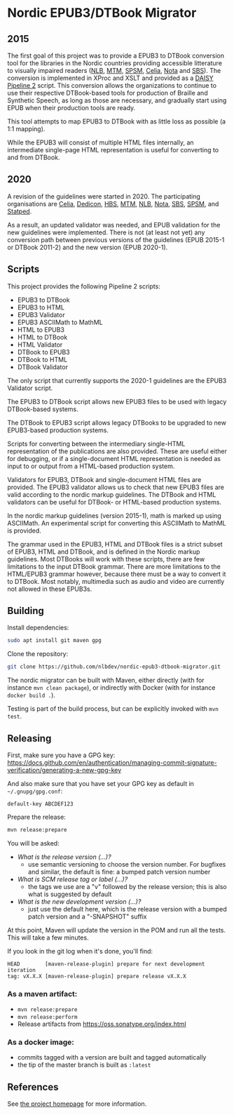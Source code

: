 Nordic EPUB3/DTBook Migrator
============================

## 2015

The first goal of this project was to provide a EPUB3 to DTBook conversion tool
for the libraries in the Nordic countries providing accessible litterature to
visually impaired readers ([NLB](http://www.nlb.no/), [MTM](http://mtm.se/),
[SPSM](http://www.spsm.se/),
[Celia](http://www.celia.fi/), [Nota](http://www.nota.nu/) and [SBS](http://sbs.ch/)).
The conversion is implemented in XProc and XSLT and provided as a
[DAISY Pipeline 2](http://www.daisy.org/pipeline2) script.
This conversion allows the organizations to continue to use their respective
DTBook-based tools for production of Braille and Synthetic Speech,
as long as those are necessary, and gradually start using EPUB when their
production tools are ready.

This tool attempts to map EPUB3 to DTBook with as little loss as possible (a 1:1 mapping).

While the EPUB3 will consist of multiple HTML files internally, an intermediate
single-page HTML representation is useful for converting to and from DTBook.

## 2020

A revision of the guidelines were started in 2020. The participating organisations are
[Celia](https://www.celia.fi/), [Dedicon](https://www.dedicon.nl/), [HBS](https://hbs.is/),
[MTM](https://mtm.se), [NLB](https://www.nlb.no/), [Nota](https://nota.dk/),
[SBS](https://www.sbs.ch/), [SPSM](https://www.spsm.se/), and [Statped](http://statped.no/).

As a result, an updated validator was needed, and EPUB validation for the new guidelines
were implemented. There is not (at least not yet) any conversion path between previous
versions of the guidelines (EPUB 2015-1 or DTBook 2011-2) and the new version (EPUB 2020-1).

## Scripts

This project provides the following Pipeline 2 scripts:

- EPUB3 to DTBook
- EPUB3 to HTML
- EPUB3 Validator
- EPUB3 ASCIIMath to MathML
- HTML to EPUB3
- HTML to DTBook
- HTML Validator
- DTBook to EPUB3
- DTBook to HTML
- DTBook Validator

The only script that currently supports the 2020-1 guidelines are
the EPUB3 Validator script.

The EPUB3 to DTBook script allows new EPUB3 files to be used
with legacy DTBook-based systems.

The DTBook to EPUB3 script allows legacy DTBooks to be upgraded to new
EPUB3-based production systems.

Scripts for converting between the intermediary single-HTML representation
of the publications are also provided. These are useful either for debugging,
or if a single-document HTML representation is needed as input to or output from
a HTML-based production system.

Validators for EPUB3, DTBook and single-document HTML files are provided.
The EPUB3 validator allows us to check that new EPUB3 files are valid according
to the nordic markup guidelines. The DTBook and HTML validators can be useful
for DTBook- or HTML-based production systems.

In the nordic markup guidelines (version 2015-1), math is marked up using ASCIIMath.
An experimental script for converting this ASCIIMath to MathML is provided.

The grammar used in the EPUB3, HTML and DTBook files is a strict subset of EPUB3, HTML and DTBook,
and is defined in the Nordic markup guidelines. Most DTBooks will work with these scripts,
there are few limitations to the input DTBook grammar. There are more limitations to the HTML/EPUB3
grammar however, because there must be a way to convert it to DTBook.
Most notably, multimedia such as audio and video are currently not allowed in these EPUB3s.

## Building

Install dependencies:

```bash
sudo apt install git maven gpg
```

Clone the repository:

```bash
git clone https://github.com/nlbdev/nordic-epub3-dtbook-migrator.git
```

The nordic migrator can be built with Maven,
either directly (with for instance `mvn clean package`),
or indirectly with Docker (with for instance `docker build .`).

Testing is part of the build process, but can be explicitly
invoked with `mvn test`.

<!--
To check the code conventions use a special Maven plugin: `mvn
editorconfig:check`. The conventions are defined in `.editorconfig`
which is picked up by most editors, see <https://editorconfig.org/>. You
can also fix the conventions in all files with `mvn
editorconfig:format`.
-->

## Releasing

First, make sure you have a GPG key:
https://docs.github.com/en/authentication/managing-commit-signature-verification/generating-a-new-gpg-key

And also make sure that you have set your GPG key as default in `~/.gnupg/gpg.conf`:

```
default-key ABCDEF123
```

Prepare the release:

```bash
mvn release:prepare
```

You will be asked:
- *What is the release version (…)?*
    - use semantic versioning to choose the version number. For bugfixes and similar, the default is fine: a bumped patch version number
- *What is SCM release tag or label (…)?*
    - the tags we use are a "v" followed by the release version; this is also what is suggested by default
- *What is the new development version (…)?*
    - just use the default here, which is the release version with a bumped patch version and a "-SNAPSHOT" suffix

At this point, Maven will update the version in the POM and run all the tests. This will take a few minutes.

If you look in the git log when it's done, you'll find:

```
HEAD        [maven-release-plugin] prepare for next development iteration
tag: vX.X.X [maven-release-plugin] prepare release vX.X.X
```




### As a maven artifact:

- `mvn release:prepare`
- `mvn release:perform`
- Release artifacts from https://oss.sonatype.org/index.html

### As a docker image:

- commits tagged with a version are built and tagged automatically
- the tip of the master branch is built as `:latest`

## References

See [the project homepage](http://nlbdev.github.io/nordic-epub3-dtbook-migrator/) for more information.
